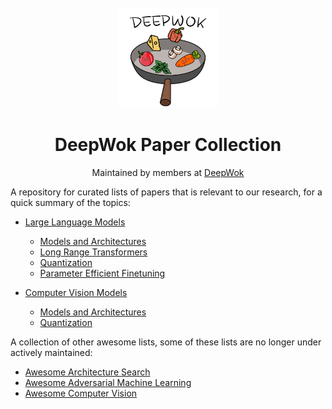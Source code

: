 <br />
<div align="center">
  <a href="https://deepwok.github.io/">
    <img src="./images/deepwok.png" alt="Logo" width="160" height="160">
  </a>

  <h1 align="center">DeepWok Paper Collection</h1>
  <p align="center">
		Maintained by members at 
    <a href="https://deepwok.github.io/">DeepWok</a>
  </p>
</div>


A repository for curated lists of papers that is relevant to our research, for a quick summary of the topics:

- [Large Language Models](./llm)
  - [Models and Architectures](./llm/models.md)
  - [Long Range Transformers](./llm/long_range.md)
  - [Quantization](./llm/quantization.md)
  - [Parameter Efficient Finetuning](./llm/peft.md)
  
- [Computer Vision Models](./cv)
  - [Models and Architectures](./cv/models.md)
  - [Quantization](./cv/quantization.md)


A collection of other awesome lists, some of these lists are no longer under actively maintained:

- [Awesome Architecture Search](https://github.com/markdtw/awesome-architecture-search)
- [Awesome Adversarial Machine Learning](https://github.com/yenchenlin/awesome-adversarial-machine-learning)
- [Awesome Computer Vision](https://github.com/jbhuang0604/awesome-computer-vision)
